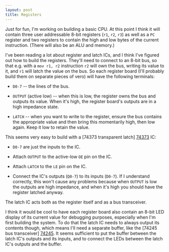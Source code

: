 ```yaml
---
layout: post
title: Registers
---
```


Just for fun, I'm working on building a basic CPU. At this point I think it
will contain three user addressable 8-bit registers (`r1`, `r2`, `r3`) as well
as a `PC` register and two registers to contain the high and low bytes of the
current instruction. (There will also be an ALU and memory.)

I've been reading a lot about register and latch ICs, and I think I've figured
out how to build the registers. They'll need to connect to an 8-bit bus, so
that e.g. with a `mov r1, r2` instruction `r2` will own the bus, writing its
value to it, and `r1` will latch the value on the bus. So each register board
(I'll probably build them on separate pieces of vero) will have the following
terminals:

 *  `D0-7` -- the lines of the bus.

 *  `OUTPUT` (active low) -- when this is low, the register owns the bus and
    outputs its value. When it's high, the register board's outputs are in a
    high impedance state.

 *  `LATCH` -- when you want to write to the register, ensure the bus contains
    the appropriate value and then bring this momentarily high, then low again.
    Keep it low to retain the value.

This seems very easy to build with a [74373 transparent latch] [74373] IC:

 *  `D0-7` are just the inputs to the IC.

 *  Attach `OUTPUT` to the active-low `OE` pin on the IC.

 *  Attach `LATCH` to the `LE` pin on the IC.

 *  Connect the IC's outputs (`Q0-7`) to its inputs (`D0-7`). If I understand
    correctly, this won't cause any problems because when `OUTPUT` is low the
    outputs are high impedance, and when it's high you should have the register
    latched anyway.

The latch IC acts both as the register itself and as a bus transceiver.

I think it would be cool to have each register board also contain an 8-bit LED
display of its current value for debugging purposes, especially when I'm first
building the system. To do that the latch IC needs to always output its
contents though, which means I'll need a separate buffer, like the [74245 bus
transceiver] [74245]. It seems sufficient to put the buffer between the latch
IC's outputs and its inputs, and to connect the LEDs between the latch IC's
outputs and the buffer.

[74373]: http://au.farnell.com/nxp/74hct373n/74hct-cmos-74hct373-dip20-5v/dp/382358
[74245]: http://au.farnell.com/texas-instruments/sn74hct245n/bus-transceiver-octal-74hct245/dp/9591931
